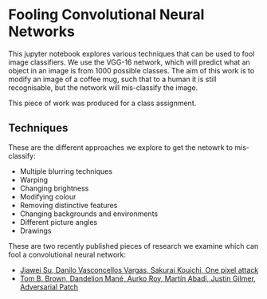 # Fooling Convolutional Neural Networks

This jupyter notebook explores various techniques that can be used to fool image classifiers. We use the VGG-16 network, which will predict what an object in an image is from 1000 possible classes.
The aim of this work is to modify an image of a coffee mug, such that to a human it is still recognisable, but the network will mis-classify the image.

This piece of work was produced for a class assignment.

## Techniques

These are the different approaches we explore to get the netowrk to mis-classify:

* Multiple blurring techniques
* Warping
* Changing brightness
* Modifying colour
* Removing distinctive features
* Changing backgrounds and environments
* Different picture angles
* Drawings

These are two recently published pieces of research we examine which can fool a convolutional neural network:

* [Jiawei Su, Danilo Vasconcellos Vargas, Sakurai Kouichi, One pixel attack](https://arxiv.org/abs/1710.08864)
* [Tom B. Brown, Dandelion Mané, Aurko Roy, Martín Abadi, Justin Gilmer, Adversarial Patch](https://arxiv.org/abs/1712.09665)
